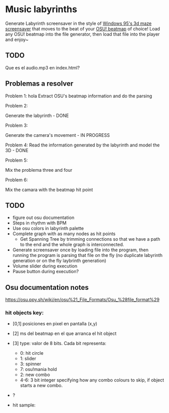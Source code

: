 # Music labyrinths

Generate Labyrinth screensaver in the style of [Windows 95's 3d maze screensaver](https://www.youtube.com/watch?v=oRL5durPleI) that moves to the beat of your [OSU! beatmap](https://osu.ppy.sh) of choice! 
Load any OSU! beatmap into the file generator, then load that file into the player and enjoy~

## TODO
Que es el audio.mp3 en index.html?

## Problemas a resolver
Problem 1:
hola
Extract OSU's beatmap information and do the parsing 

Problem 2:

Generate the labyrinth - DONE

Problem 3:

Generate the camera's movement - IN PROGRESS

Problem 4: 
Read the information generated by the labyrinth and model the 3D - DONE

Problem 5:

Mix the problema three and four

Problem 6:

Mix the camara with the beatmap hit point

## TODO
- figure out osu documentation
- Steps in rhythm with BPM
- Use osu colors in labyrinth palette
- Complete graph with as many nodes as hit points
    + Get Spanning Tree by trimming connections so that we have a path to the end and the whole graph is interconnected.
- Generate screensaver once by loading file into the program, then running the program is parsing that file on the fly (no duplicate labyrinth generation or on the fly laybrinth generation)
- Volume slider during execution
- Pause button during execution?

## Osu documentation notes
https://osu.ppy.sh/wiki/en/osu%21_File_Formats/Osu_%28file_format%29
### hit objects key:
- \[0,1\] posiciones en pixel en pantalla (x,y)
- \[2\] ms del beatmap en el que arranca el hit object
- \[3\] type: valor de 8 bits. Cada bit representa:
	+ 0: hit circle
	+ 1: slider
	+ 3: spinner
	+ 7: osu!mania hold
	+ 2: new combo
	+ 4-6: 3 bit integer specifying how any combo colours to skip, if object starts a new combo.

- ?
- hit sample: 

